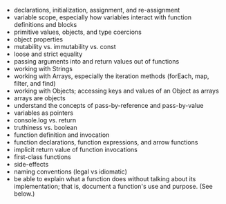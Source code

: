 -  declarations, initialization, assignment, and re-assignment
-  variable scope, especially how variables interact with function definitions and blocks
-  primitive values, objects, and type coercions
-  object properties
-  mutability vs. immutability vs. const
-  loose and strict equality
-  passing arguments into and return values out of functions
-  working with Strings
-  working with Arrays, especially the iteration methods (forEach, map, filter, and find)
-  working with Objects; accessing keys and values of an Object as arrays
-  arrays are objects
-  understand the concepts of pass-by-reference and pass-by-value
-  variables as pointers
-  console.log vs. return
-  truthiness vs. boolean
-  function definition and invocation
-  function declarations, function expressions, and arrow functions
-  implicit return value of function invocations
-  first-class functions
-  side-effects
-  naming conventions (legal vs idiomatic)
-  be able to explain what a function does without talking about its implementation; that is, document a function's use and purpose. (See below.)
